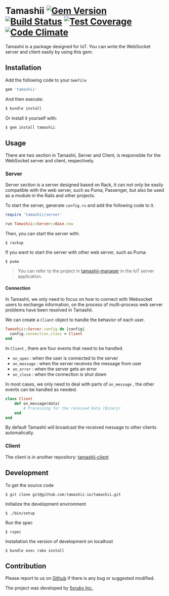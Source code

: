 Tamashii [![Gem Version](https://badge.fury.io/rb/tamashii.svg)](https://badge.fury.io/rb/tamashii) [![Build Status](https://travis-ci.org/tamashii-io/tamashii.svg?branch=master)](https://travis-ci.org/tamashii-io/tamashii) [![Test Coverage](https://codeclimate.com/github/tamashii-io/tamashii/badges/coverage.svg)](https://codeclimate.com/github/tamashii-io/tamashii/coverage) [![Code Climate](https://codeclimate.com/github/tamashii-io/tamashii/badges/gpa.svg)](https://codeclimate.com/github/tamashii-io/tamashii)
===

Tamashii is a package designed for IoT. You can write the WebSocket server and client easily by using this gem.


## Installation

Add the following code to your `Gemfile`

```ruby
gem 'tamashii'
```

And then execute:
```ruby
$ bundle install
```

Or install it yourself with:
```ruby
$ gem install tamashii
```

## Usage

There are two section in Tamashii, Server and Client, is responsible for the WebSocket server and client, respectively.

### Server

Server section is a server designed based on Rack, it can not only be easily compatible with the web server, such as Puma, Passenger, but also be used as a module in the Rails and other projects.

To start the server, generate `config.ru` and add the following code to it.

```ruby
require 'tamashii/server'

run Tamashii::Server::Base.new
```

Then, you can start the server with:

    $ rackup
If you want to start the server with other web server, such as Puma:

    $ puma

> You can refer to the project in [tamashii-manager](https://github.com/5xRuby/tamashii-manager) in the IoT server application.

#### Connection

In Tamashii, we only need to focus on how to connect with Websocket users to exchange information, on the process of multi-process web server problems have been resolved in Tamashii.

We can create a `Client` object to handle the behavior of each user.

```ruby
Tamashii::Server.config do |config|
  config.connection_class = Client
end
```

In `Client` , there are four events that need to be handled.

* `on_open` : when the user is connected to the server
* `on_message` : when the server receives the message from user
* `on_error` : when the server gets an error
* `on_close` : when the connection is shut down

In most cases, we only need to deal with parts of `on_message` , the other events can be handled as needed.

```ruby
class Client
    def on_message(data)
        # Processing for the received Data (Binary)
    end
end
```

By default Tamashii will broadcast the received message to other clients automatically.


### Client

The client is in another repository: [tamashii-client](https://github.com/tamashii-io/tamashii-client)


## Development

To get the source code

    $ git clone git@github.com:tamashii-io/tamashii.git

Initialize the development environment

    $ ./bin/setup

Run the spec

    $ rspec

Installation the version of development on localhost

    $ bundle exec rake install

## Contribution

Please report to us on [Github](https://github.com/tamashii-io/tamashii) if there is any bug or suggested modified.

The project was developed by [5xruby Inc.](https://5xruby.tw/)

